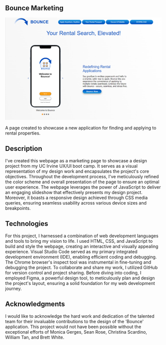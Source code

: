 ## Bounce Marketing
![page-snippet](/Structure/Assests/gilsond.github.io_Bounce-Marketing_.png)

A page created to showcase a new application for finding and applying to rental properties.

## Description

I've created this webpage as a marketing page to showcase a design project from my UC Irvine UX/UI boot camp. It serves as a visual representation of my design work and encapsulates the project's core objectives. Throughout the development process, I've meticulously refined the color scheme and overall presentation of the page to ensure an optimal user experience. The webpage leverages the power of JavaScript to deliver an engaging slideshow that effectively presents my design project. Moreover, it boasts a responsive design achieved through CSS media queries, ensuring seamless usability across various device sizes and breakpoints.

## Technologies

For this project, I harnessed a combination of web development languages and tools to bring my vision to life. I used HTML, CSS, and JavaScript to build and style the webpage, creating an interactive and visually appealing experience. Visual Studio Code served as my primary integrated development environment (IDE), enabling efficient coding and debugging. The Chrome browser's inspect tool was instrumental in fine-tuning and debugging the project. To collaborate and share my work, I utilized GitHub for version control and project sharing. Before diving into coding, I employed Figma, a powerful design tool, to meticulously plan and design the project's layout, ensuring a solid foundation for my web development journey.

## Acknowledgments

I would like to acknowledge the hard work and dedication of the talented team for their invaluable contributions to the design of the 'Bounce' application. This project would not have been possible without the exceptional efforts of Monica Gerges, Sean Rose, Christina Scardino, William Tan, and Brett White.